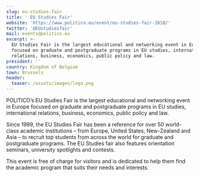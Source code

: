 ```yaml
---
slug: eu-studies-fair
title: ' EU Studies Fair'
website: 'https://www.politico.eu/event/eu-studies-fair-2018/'
twitter: '@EUstudiesfair'
mail: events@politico.eu
excerpt: >-
  EU Studies Fair is the largest educational and networking event in Europe
  focused on graduate and postgraduate programs in EU studies, international
  relations, business, economics, public policy and law.
president: ''
country: Kingdom of Belgium
town: Brussels
header:
  teaser: /assets/images/logo.png
---
```

POLITICO’s EU Studies Fair is the largest educational and networking event in Europe focused on graduate and postgraduate programs in EU studies, international relations, business, economics, public policy and law.



Since 1999, the EU Studies Fair has been a reference for over 50 world-class academic institutions – from Europe, United States, New-Zealand and Asia – to recruit top students from across the world for graduate and postgraduate programs. The EU Studies fair also features orientation seminars, university spotlights and contests.



This event is free of charge for visitors and is dedicated to help them find the academic program that suits their needs and interests.
